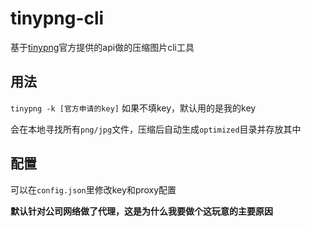 # tinypng-cli

基于[tinypng](https://tinypng.com/developers)官方提供的api做的压缩图片cli工具

## 用法

`tinypng -k [官方申请的key]` 如果不填key，默认用的是我的key

会在本地寻找所有`png/jpg`文件，压缩后自动生成`optimized`目录并存放其中

## 配置

可以在`config.json`里修改key和proxy配置

**默认针对公司网络做了代理，这是为什么我要做个这玩意的主要原因**